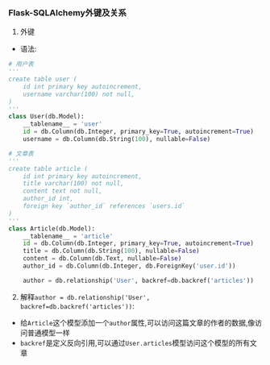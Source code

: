 ### Flask-SQLAlchemy外键及关系
1. 外键
* 语法:
```python
# 用户表
'''
create table user (
    id int primary key autoincrement,
    username varchar(100) not null,
)
'''
class User(db.Model):
    __tablename__ = 'user'
    id = db.Column(db.Integer, primary_key=True, autoincrement=True)
    username = db.Column(db.String(100), nullable=False)

# 文章表
'''
create table article (
    id int primary key autoincrement,
    title varchar(100) not null,
    content text not null,
    author_id int,
    foreign key `author_id` references `users.id`    
)
'''
class Article(db.Model):
    __tablename__ = 'article'
    id = db.Column(db.Integer, primary_key=True, autoincrement=True)
    title = db.Column(db.String(100), nullable=False)
    content = db.Column(db.Text, nullable=False)
    author_id = db.Column(db.Integer, db.ForeignKey('user.id'))

    author = db.relationship('User', backref=db.backref('articles'))
```

2. 解释`author = db.relationship('User', backref=db.backref('articles'))`:
* 给`Article`这个模型添加一个`author`属性,可以访问这篇文章的作者的数据,像访问普通模型一样
* `backref`是定义反向引用,可以通过`User.articles`模型访问这个模型的所有文章